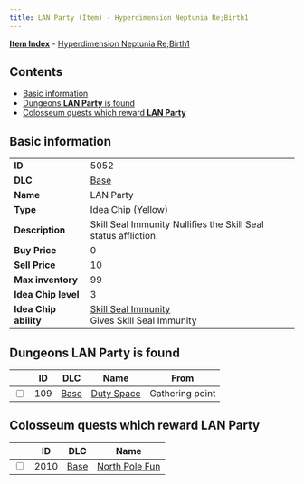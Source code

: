 ```yaml
---
title: LAN Party (Item) - Hyperdimension Neptunia Re;Birth1
---
```


[**Item Index**](/neptunia/rb1/item/index.html) - [Hyperdimension Neptunia Re;Birth1](/neptunia/rb1)

## Contents

- [Basic information](#basic-information)
- [Dungeons **LAN Party** is found](#dungeons-lan-party-is-found)
- [Colosseum quests which reward **LAN Party**](#colosseum-quests-which-reward-lan-party)

## Basic information

|   |   |
| -- | -- |
| **ID** | 5052 |
| **DLC** | [Base](/neptunia/rb1/dlc/1-base.html) |
| **Name** | LAN Party |
| **Type** | Idea Chip (Yellow) |
| **Description** | Skill Seal Immunity Nullifies the Skill Seal status affliction. |
| **Buy Price** | 0 |
| **Sell Price** | 10 |
| **Max inventory** | 99 |
| **Idea Chip level** | 3 |
| **Idea Chip ability** | [Skill Seal Immunity](/neptunia/rb1/avatar/1-9551-skill-seal-immunity.html)<br />Gives Skill Seal Immunity |


## Dungeons **LAN Party** is found

|    | ID | DLC | Name | From |
| -- | -- | --- | ---- | ---- |
| <input type="checkbox" id="rb1-dungeon-1-109" class="trackbox" /> | 109 | [Base](/neptunia/rb1/dlc/1-base.html) | [Duty Space](/neptunia/rb1/dungeon/1-109-duty-space.html) | Gathering point |


## Colosseum quests which reward **LAN Party**

|    | ID | DLC | Name |
| -- | -- | --- | ---- |
| <input type="checkbox" id="rb1-colosseum-1-2010" class="trackbox" /> | 2010 | [Base](/neptunia/rb1/dlc/1-base.html) | [North Pole Fun](/neptunia/rb1/colosseum/1-2010-north-pole-fun.html) |
